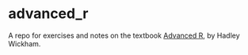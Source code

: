 # advanced_r
A repo for exercises and notes on the textbook [Advanced R](http://adv-r.had.co.nz/), by Hadley Wickham.
